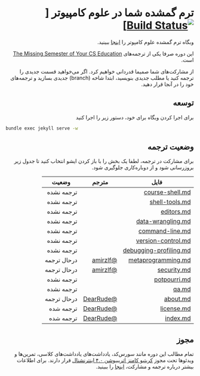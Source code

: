 <div dir='rtl'>

# ترم گمشده شما در علوم کامپیوتر [[![Build Status](https://travis-ci.com/missing-semester/missing-semester.svg?branch=master)](https://travis-ci.com/missing-semester/missing-semester)]

وبگاه ترم گمشده علوم کامپوتر را [اینجا](https://cs-fum.github.io/) ببینید.

این دوره صرفا یکی از ترجمه‌های [The Missing Semester of Your CS Education](https://missing.csail.mit.edu/) است.

از مشارکت‌های شما صمیما قدردانی خواهیم کرد. اگر می‌خواهید قسمت جدیدی را ترجمه کنید یا مطلب جدیدی بنویسید، ابتدا شاخه (branch) جدیدی بسازید و ترجمه‌های خود را در آنجا قرار دهید.

## توسعه

برای اجرا کردن وبگاه برای خود، دستور زیر را اجرا کنید

</div>

```bash
bundle exec jekyll serve -w
```
<div dir='rtl'>


## وضعیت ترجمه

برای مشارکت در ترجمه، لطفا یک بخش را با باز کردن ایشو انتخاب کنید تا جدول زیر بروزرسانی شود و از دوباره‌کاری جلوگیری شود.


|  فایل   | مترجم  | وضعیت |
|  ----  | ----  |----  |
| [course-shell.md](https://github.com/cs-fum/cs-fum.github.io/blob/master/_2020/course-shell.md)  |  | ترجمه نشده |
| [shell-tools.md](https://github.com/cs-fum/cs-fum.github.io/blob/master/_2020/shell-tools.md)  |   | ترجمه نشده |
| [editors.md](https://github.com/cs-fum/cs-fum.github.io/blob/master/_2020/editors.md)  |  | ترجمه نشده |
| [data-wrangling.md](https://github.com/cs-fum/cs-fum.github.io/blob/master/_2020/data-wrangling.md)  |   | ترجمه نشده |
| [command-line.md](https://github.com/cs-fum/cs-fum.github.io/blob/master/_2020/command-line.md)  |   | ترجمه نشده |
| [version-control.md](https://github.com/cs-fum/cs-fum.github.io/blob/master/_2020/version-control.md)  |   | ترجمه نشده |
| [debugging-profiling.md](https://github.com/cs-fum/cs-fum.github.io/blob/master/_2020/debugging-profiling.md)  |   | ترجمه نشده  |
| [metaprogramming.md](https://github.com/cs-fum/cs-fum.github.io/blob/master/_2020/metaprogramming.md)  | [@amirzlf](https://github.com/amirzlf)  | درحال ترجمه |
| [security.md](https://github.com/cs-fum/cs-fum.github.io/blob/master/_2020/security.md)  | [@amirzlf](https://github.com/amirzlf)  | درحال ترجمه |
| [potpourri.md](https://github.com/cs-fum/cs-fum.github.io/blob/master/_2020/potpourri.md) |    | ترجمه نشده |
| [qa.md](https://github.com/cs-fum/cs-fum.github.io/blob/master/_2020/qa.md) |   | ترجمه نشده |
| [about.md](https://github.com/cs-fum/cs-fum.github.io/blob/master/about.md)  | [@DearRude](https://github.com/DearRude)  | درحال ترجمه |
| [license.md](https://github.com/cs-fum/cs-fum.github.io/blob/master/license.md)  | [@DearRude](https://github.com/DearRude)  | ترجمه شده |
| [index.md](https://github.com/cs-fum/cs-fum.github.io/blob/master/index.md)  | [@DearRude](https://github.com/DearRude)  | ترجمه شده |



## مجوز

تمام مطالب این دوره مانند سورس‌کد، یادداشت‌های یادداشت‌های کلاسی، تمرین‌ها و ویدئوها تحت مجوز [کریتیو کامنز اتریبیوشن ۴.۰ اینترنشنال](http://creativecommons.org/licenses/by/4.0/deed.fa) قرار دارند.
برای اطلاعات بیشتر درباره ترجمه و مشارکت، [اینجا](https://cs-fum.github.io/license/) را ببینید.
</div>
